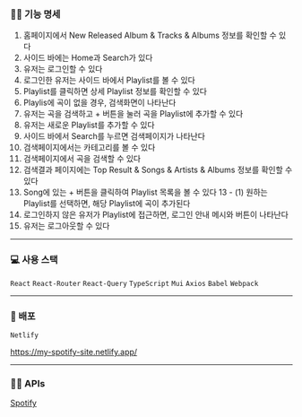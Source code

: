 ### ✍🏻 기능 명세

1. 홈페이지에서 New Released Album & Tracks & Albums 정보를 확인할 수 있다
2. 사이드 바에는 Home과 Search가 있다
3. 유저는 로그인할 수 있다
4. 로그인한 유저는 사이드 바에서 Playlist를 볼 수 있다
5. Playlist를 클릭하면 상세 Playlist 정보를 확인할 수 있다
6. Playlis에 곡이 없을 경우, 검색화면이 나타난다
7. 유저는 곡을 검색하고 + 버튼을 눌러 곡을 Playlist에 추가할 수 있다
8. 유저는 새로운 Playlist를 추가할 수 있다
9. 사이드 바에서 Search를 누르면 검색페이지가 나타난다
10. 검색페이지에서는 카테고리를 볼 수 있다
11. 검색페이지에서 곡을 검색할 수 있다
12. 검색결과 페이지에는 Top Result & Songs & Artists & Albums 정보를 확인할 수 있다
13. Song에 있는 + 버튼을 클릭하여 Playlist 목록을 볼 수 있다
    13 - (1) 원하는 Playlist를 선택하면, 해당 Playlist에 곡이 추가된다
14. 로그인하지 않은 유저가 Playlist에 접근하면, 로그인 안내 메시와 버튼이 나타난다
15. 유저는 로그아웃할 수 있다

---

### 💻 사용 스택

`React` `React-Router` `React-Query` `TypeScript` `Mui` `Axios` `Babel` `Webpack`

---

### 🎨 배포

`Netlify`

https://my-spotify-site.netlify.app/

---

### 🤙🏻 APIs

[Spotify](https://developer.spotify.com/documentation/web-api)
